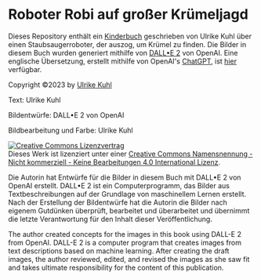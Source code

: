 # Roboter Robi auf großer Krümeljagd

Dieses Repository enthält ein [Kinderbuch](https://github.com/ukuhl/RoboterRobisGrosseKruemeljagd/blob/db57141a0fedf82d04c86ad187daaa436091f904/RoboterRobi_de_FINAL.pdf) geschrieben von Ulrike Kuhl über einen Staubsaugerroboter, der auszog, um Krümel zu finden.
Die Bilder in diesem Buch wurden generiert mithilfe von [DALL•E 2](https://openai.com/dall-e-2/) von OpenAI.
Eine englische Übersetzung, erstellt mithilfe von OpenAI's [ChatGPT](https://openai.com/blog/chatgpt/), ist [hier]() verfügbar.

Copyright ©2023 by [Ulrike Kuhl](mailto:u_kuhl@web.de)

Text: Ulrike Kuhl

Bildentwürfe: DALL•E 2 von OpenAI

Bildbearbeitung und Farbe: Ulrike Kuhl

<a rel="license" href="http://creativecommons.org/licenses/by-nc-nd/4.0/"><img alt="Creative Commons Lizenzvertrag" style="border-width:0" src="https://i.creativecommons.org/l/by-nc-nd/4.0/88x31.png" /></a><br />Dieses Werk ist lizenziert unter einer <a rel="license" href="http://creativecommons.org/licenses/by-nc-nd/4.0/">Creative Commons Namensnennung - Nicht kommerziell - Keine Bearbeitungen 4.0 International Lizenz</a>.

Die Autorin hat Entwürfe für die Bilder in diesem Buch mit DALL•E 2 von OpenAI erstellt. DALL•E 2 ist ein Computerprogramm, das Bilder aus Textbeschreibungen auf der Grundlage von maschinellem Lernen erstellt. Nach der Erstellung der Bildentwürfe hat die Autorin die Bilder nach eigenem Gutdünken überprüft, bearbeitet und überarbeitet und übernimmt die letzte Verantwortung für den Inhalt dieser Veröffentlichung.

The author created concepts for the images in this book using DALL-E 2 from OpenAI. DALL-E 2 is a computer program that creates images from text descriptions based on machine learning. After creating the draft images, the author reviewed, edited, and revised the images as she saw fit and takes ultimate responsibility for the content of this publication.
